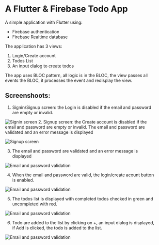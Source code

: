 # A Flutter & Firebase Todo App

A simple application with Flutter using:
* Firebase authentication
* Firebase Realtime database

The application has 3 views: 

1. Login/Create account
2. Todos List
3. An input dialog to create todos

The app uses BLOC pattern, all logic is in the BLOC, the view passes all events the BLOC, it processes the event and redisplay the view.

## Screenshoots:

1. Signin/Signup screen: the Login is disabled if the email and password are empty or invalid. 
  
![Signin screen](screenshots/01.png)
2. Signup screen: the Create account is disabled if the email and password are empty or invalid. The email and password are validated and an error message is displayed
  
![Signup screen](screenshots/03.png)

3. The email and password are validated and an error message is displayed
  
![Email and password validation](screenshots/04.png)

4. When the email and password are valid, the login/create acount button is enabled.

![Email and password validation](screenshots/05.png)


5. The todos list is displayed with completed todos checked in green and uncompleted with red.

![Email and password validation](screenshots/06.png)

6. Todo are added to the list by clicking on +, an input dialog is displayed, if Add is clicked, the todo is added to the list.

![Email and password validation](screenshots/07.png)




